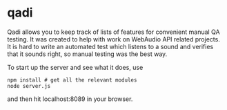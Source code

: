 qadi
====

Qadi allows you to keep track of lists of features for convenient manual QA
testing. It was created to help with work on WebAudio API related projects. It
is hard to write an automated test which listens to a sound and verifies that
it sounds right, so manual testing was the best way. 

To start up the server and see what it does, use

```
npm install # get all the relevant modules
node server.js
```

and then hit localhost:8089 in your browser.